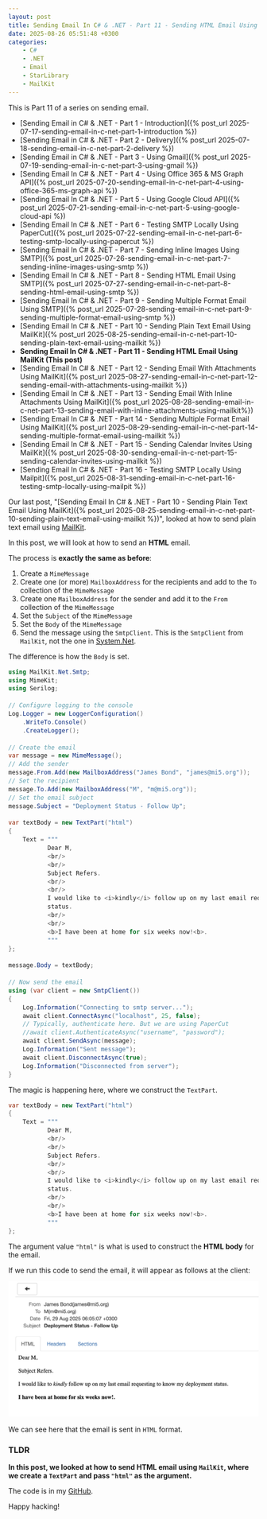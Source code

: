 ```yaml
---
layout: post
title: Sending Email In C# & .NET - Part 11 - Sending HTML Email Using MailKit
date: 2025-08-26 05:51:48 +0300
categories:
    - C#
    - .NET
    - Email
    - StarLibrary
    - MailKit
---
```


This is Part 11 of a series on sending email.

- [Sending Email in C# & .NET - Part 1 - Introduction]({% post_url 2025-07-17-sending-email-in-c-net-part-1-introduction %})
- [Sending Email in C# & .NET - Part 2 - Delivery]({% post_url 2025-07-18-sending-email-in-c-net-part-2-delivery %})
- [Sending Email in C# & .NET - Part 3 - Using Gmail]({% post_url 2025-07-19-sending-email-in-c-net-part-3-using-gmail %})
- [Sending Email In C# & .NET - Part 4 - Using Office 365 & MS Graph API]({% post_url 2025-07-20-sending-email-in-c-net-part-4-using-office-365-ms-graph-api %})
- [Sending Email In C# & .NET - Part 5 - Using Google Cloud API]({% post_url 2025-07-21-sending-email-in-c-net-part-5-using-google-cloud-api %})
- [Sending Email In C# & .NET - Part 6 - Testing SMTP Locally  Using PaperCut]({% post_url 2025-07-22-sending-email-in-c-net-part-6-testing-smtp-locally-using-papercut %})
- [Sending Email In C# & .NET - Part 7 - Sending Inline Images Using SMTP]({% post_url 2025-07-26-sending-email-in-c-net-part-7-sending-inline-images-using-smtp %})
- [Sending Email In C# & .NET - Part 8 - Sending HTML Email Using SMTP]({% post_url 2025-07-27-sending-email-in-c-net-part-8-sending-html-email-using-smtp %})
- [Sending Email In C# & .NET - Part 9 - Sending Multiple Format Email Using SMTP]({% post_url 2025-07-28-sending-email-in-c-net-part-9-sending-multiple-format-email-using-smtp %})
- [Sending Email In C# & .NET - Part 10 - Sending Plain Text Email Using MailKit]({% post_url 2025-08-25-sending-email-in-c-net-part-10-sending-plain-text-email-using-mailkit %})
- **Sending Email In C# & .NET - Part 11 - Sending HTML Email Using MailKit (This post)**
- [Sending Email In C# & .NET - Part 12 - Sending Email With Attachments Using MailKit]({% post_url 2025-08-27-sending-email-in-c-net-part-12-sending-email-with-attachments-using-mailkit %}) 
- [Sending Email In C# & .NET - Part 13 - Sending Email With Inline Attachments Using MailKit]({% post_url 2025-08-28-sending-email-in-c-net-part-13-sending-email-with-inline-attachments-using-mailkit%})
- [Sending Email In C# & .NET - Part 14 - Sending Multiple Format Email Using MailKit]({% post_url 2025-08-29-sending-email-in-c-net-part-14-sending-multiple-format-email-using-mailkit %})
- [Sending Email In C# & .NET - Part 15 - Sending Calendar Invites Using MailKit]({% post_url 2025-08-30-sending-email-in-c-net-part-15-sending-calendar-invites-using-mailkit %})
- [Sending Email In C# & .NET - Part 16 - Testing SMTP Locally Using Mailpit]({% post_url 2025-08-31-sending-email-in-c-net-part-16-testing-smtp-locally-using-mailpit %})

Our last post, "[Sending Email In C# & .NET - Part 10 - Sending Plain Text Email Using MailKit]({% post_url 2025-08-25-sending-email-in-c-net-part-10-sending-plain-text-email-using-mailkit %})", looked at how to send plain text email using [MailKit](https://github.com/jstedfast/MailKit).

In this post, we will look at how to send an **HTML** email.

The process is **exactly the same as before**:

1. Create a `MimeMessage`
2. Create one (or more) `MailboxAddress` for the recipients and add to the `To` collection of the `MimeMessage`
3. Create one `MailboxAddress` for the sender and add it to the `From` collection of the `MimeMessage`
4. Set  the `Subject` of the `MimeMessage`
5. Set the `Body` of the `MimeMessage`
6. Send the message using the `SmtpClient`. This is the `SmtpClient` from `MailKit`, not the one in [System.Net](https://learn.microsoft.com/en-us/dotnet/api/system.net.mail.smtpclient?view=net-9.0).

The difference is how the `Body` is set.

```c#
using MailKit.Net.Smtp;
using MimeKit;
using Serilog;

// Configure logging to the console
Log.Logger = new LoggerConfiguration()
    .WriteTo.Console()
    .CreateLogger();

// Create the email
var message = new MimeMessage();
// Add the sender
message.From.Add(new MailboxAddress("James Bond", "james@mi5.org"));
// Set the recipient
message.To.Add(new MailboxAddress("M", "m@mi5.org"));
// Set the email subject
message.Subject = "Deployment Status - Follow Up";

var textBody = new TextPart("html")
{
    Text = """
           Dear M,
           <br/>
           <br/>
           Subject Refers.
           <br/>
           <br/>
           I would like to <i>kindly</i> follow up on my last email requesting to know my deployment
           status.
           <br/>
           <br/>
           <b>I have been at home for six weeks now!<b>.
           """
};

message.Body = textBody;

// Now send the email
using (var client = new SmtpClient())
{
    Log.Information("Connecting to smtp server...");
    await client.ConnectAsync("localhost", 25, false);
    // Typically, authenticate here. But we are using PaperCut 
    //await client.AuthenticateAsync("username", "password");
    await client.SendAsync(message);
    Log.Information("Sent message");
    await client.DisconnectAsync(true);
    Log.Information("Disconnected from server");
}
```

The magic is happening here, where we construct the `TextPart`.

```c#
var textBody = new TextPart("html")
{
    Text = """
           Dear M,
           <br/>
           <br/>
           Subject Refers.
           <br/>
           <br/>
           I would like to <i>kindly</i> follow up on my last email requesting to know my deployment
           status.
           <br/>
           <br/>
           <b>I have been at home for six weeks now!<b>.
           """
};
```

The argument value `"html"` is what is used to construct the **HTML body** for the email.

If we run this code to send the email, it will appear as follows at the client:

![MailKitHtml](../images/2025/08/MailKitHtml.png)

We can see here that the email is sent in `HTML` format.

### TLDR

**In this post, we looked at how to send HTML email using `MailKit`, where we create a `TextPart` and pass `"html"` as the argument.**

The code is in my [GitHub](https://github.com/conradakunga/BlogCode/tree/master/2025-08-26%20-%20MailKit%20HTMLEmail).

Happy hacking!
